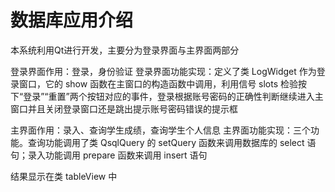 # 数据库应用介绍
本系统利用Qt进行开发，主要分为登录界面与主界面两部分

登录界面作用：登录，身份验证
登录界面功能实现：定义了类 LogWidget 作为登录窗口，它的 show 函数在主窗口的构造函数中调用，利用信号 slots 检验按下“登录”“重置”两个按钮对应的事件，登录根据账号密码的正确性判断继续进入主窗口并且关闭登录窗口还是跳出提示账号密码错误的提示框

主界面作用：录入、查询学生成绩，查询学生个人信息
主界面功能实现：三个功能。查询功能调用了类 QsqlQuery 的 setQuery 函数来调用数据库的 select 语句；录入功能调用 prepare 函数来调用 insert 语句

结果显示在类 tableView 中
